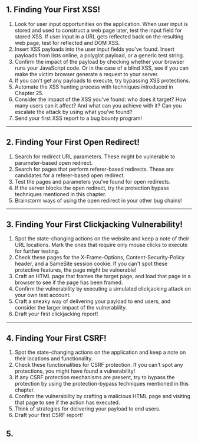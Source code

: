 ## 1. Finding Your First XSS!
1. Look for user input opportunities on the application. When user input is stored and used to construct a web page later, test the input field for stored XSS. If user input in a URL gets reflected back on the resulting web page, test for reflected and DOM XSS.
2. Insert XSS payloads into the user input fields you've found. Insert payloads from lists online, a polyglot payload, or a generic test string.
3. Confirm the impact of the payload by checking whether your browser runs your JavaScript code. Or in the case of a blind XSS, see if you can make the victim browser generate a request to your server.
4. If you can't get any payloads to execute, try bypassing XSS protections.
5. Automate the XSS hunting process with techniques introduced in Chapter 25.
6. Consider the impact of the XSS you've found: who does it target? How 
many users can it affect? And what can you achieve with it? Can you escalate the attack by using what you've found?
7. Send your first XSS report to a bug bounty program!

---

## 2. Finding Your First Open Redirect!
1. Search for redirect URL parameters. These might be vulnerable to parameter-based open redirect.
2. Search for pages that perform referer-based redirects. These are candidates for a referer-based open redirect.
3. Test the pages and parameters you've found for open redirects.
4. If the server blocks the open redirect, try the protection bypass techniques mentioned in this chapter.
5. Brainstorm ways of using the open redirect in your other bug chains!

---

## 3. Finding Your First Clickjacking Vulnerability!
1. Spot the state-changing actions on the website and keep a note of their URL locations. Mark the ones that require only mouse clicks to execute for further testing. 
2. Check these pages for the X-Frame-Options, Content-Security-Policy header, and a SameSite session cookie. If you can't spot these protective features, the page might be vulnerable!
3. Craft an HTML page that frames the target page, and load that page in 
a browser to see if the page has been framed.
4. Confirm the vulnerability by executing a simulated clickjacking attack on your own test account. 
5. Craft a sneaky way of delivering your payload to end users, and consider the larger impact of the vulnerability.
6. Draft your first clickjacking report!

---

## 4. Finding Your First CSRF!
1. Spot the state-changing actions on the application and keep a note on 
their locations and functionality.
2. Check these functionalities for CSRF protection. If you can't spot any 
protections, you might have found a vulnerability!
3. If any CSRF protection mechanisms are present, try to bypass the protection by using the protection-bypass techniques mentioned in this chapter.
4. Confirm the vulnerability by crafting a malicious HTML page and visiting that page to see if the action has executed.
5. Think of strategies for delivering your payload to end users.
6. Draft your first CSRF report!

## 5. 

